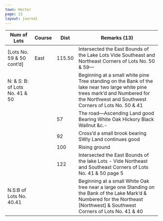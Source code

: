 ```yaml
---
town: Hector
page: 13
layout: journal
---
```


| Num of Lots | Course | Dist | Remarks (13) |
|-|-|-|-|
| [Lots No. 59 & 50 cont’d] | East | 115.50 | Intersected the East Bounds of the Lake Lots Vide Southeast and Northeast Corners of Lots No. 50 & 59— | Page 6— |
| N: & S: B: of Lots No. 41 & 50 | | | Beginning at a small white pine Tree standing on the Bank of the lake near two large white pine trees mark’d and Numbered for the Northwest and Southwest Corners of Lots No. 50 & 41 |
| | | 57 | The road—Ascending Land good Bearing White Oak Hickory Black Wallnut &c.- |
| | | 92 | Cross’d a small brook bearing SWly Land continues good |
| | | 100 | Rising ground |
| | | 122 | Intersected the East Bounds of the lake Lots - Vide Northeast and Southeast Corners of Lots No. 41 & 50 page 5 |
| N.S:B of Lots No. 40.41 | | | Beginning at a small White Oak tree near a large one Standing on the Bank of the Lake Mark’d & Numbered for the Northeast [Northwest] & Southwest Corners of Lots No. 41 & 40 |